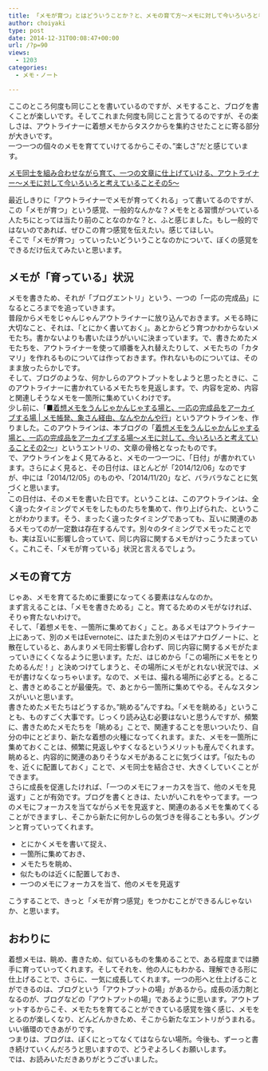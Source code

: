 ```yaml
---
title: 「メモが育つ」とはどういうことか？と、メモの育て方～メモに対して今いろいろと考えていることその６～
author: choiyaki
type: post
date: 2014-12-31T00:08:47+00:00
url: /?p=90
views:
  - 1203
categories:
  - メモ・ノート

---
```

ここのところ何度も同じことを書いているのですが、メモすること、ブログを書くことが楽しいです。そしてこれまた何度も同じこと言うてるのですが、その楽しさは、アウトライナーに着想メモからタスクからを集約させたことに寄る部分が大きいです。  
一つ一つの個々のメモを育てていけてるからこその、”楽しさ”だと感じています。</p> 

[メモ同士を組み合わせながら育て、一つの文章に仕上げていける、アウトライナー～メモに対して今いろいろと考えていることその5～][1]

最近しきりに「アウトライナーでメモが育ってくれる」って書いてるのですが、この「メモが育つ」という感覚、一般的なんかな？メモをとる習慣がついている人たちにとっては当たり前のことなのかな？と、ふと感じました。もし一般的ではないのであれば、ぜひこの育つ感覚を伝えたい。感じてほしい。  
そこで「メモが育つ」っていったいどういうことなのかについて、ぼくの感覚をできるだけ伝えてみたいと思います。

## メモが「育っている」状況

メモを書きため、それが「ブログエントリ」という、一つの「一応の完成品」になるところまでを追っていきます。  
普段からメモをじゃんじゃんアウトライナーに放り込んでおきます。メモる時に大切なこと、それは、「とにかく書いておく」。あとからどう育つかわからないメモたち。書かないよりも書いたほうがいいに決まっています。で、書きためたメモたちを、アウトライナーを使って順番を入れ替えたりして、メモたちの「カタマリ」を作れるものについては作っておきます。作れないものについては、そのまま放ったらかしです。  
そして、ブログのような、何かしらのアウトプットをしようと思ったときに、このアウトライナーに書かれているメモたちを見返します。で、内容を定め、内容と関連しそうなメモを一箇所に集めていくわけです。  
少し前に、「[■着想メモをうんじゃかんじゃする場と、一応の完成品をアーカイブする場 | メモ帳発、象さん経由、なんやかんや行][2]」というアウトラインを、作りました。このアウトラインは、本ブログの「[着想メモをうんじゃかんじゃする場と、一応の完成品をアーカイブする場～メモに対して、今いろいろと考えていることその2～][3]」というエントリの、文章の骨格となったものです。  
で、アウトラインをよく見てみると、メモの一つ一つに、「日付」が書かれています。さらによく見ると、その日付は、ほとんどが「2014/12/06」なのですが、中には「2014/12/05」のものや、「2014/11/20」など、バラバラなことに気づくと思います。  
<a href="https://www.flickr.com/photos/57988299@N08/15523484624" target="_blank" rel="nofollow"><img src="https://i2.wp.com/farm8.static.flickr.com/7567/15523484624_545f25a6d8.jpg?w=660" alt="" title="スクリーンショット 2014-12-30 19.32.29 by choiyaki, on Flickr" style="border: 1px solid black;" data-recalc-dims="1" /></a>  
この日付は、そのメモを書いた日です。ということは、このアウトラインは、全く違ったタイミングでメモをしたものたちを集めて、作り上げられた、ということがわかります。そう、まったく違ったタイミングであっても、互いに関連のあるメモってのが一定数は存在するんです。別々のタイミングでメモったことでも、実は互いに影響し合っていて、同じ内容に関するメモがけっこうたまっていく。これこそ、「メモが育っている」状況と言えるでしょう。

## メモの育て方

じゃあ、メモを育てるために重要になってくる要素はなんなのか。  
まず言えることは、「メモを書きためる」こと。育てるためのメモがなければ、そりゃ育たないわけで。  
そして、「着想メモを、一箇所に集めておく」こと。あるメモはアウトライナー上にあって、別のメモはEvernoteに、はたまた別のメモはアナログノートに、と散在していると、あんまりメモ同士影響し合わず、同じ内容に関するメモがたまっていきにくくなるように思います。ただ、はじめから「この場所にメモをとりためるんだ！」と決めつけてしまうと、その場所にメモがとれない状況では、メモが書けなくなっちゃいます。なので、メモは、撮れる場所に必ずとる。とること、書きとめることが最優先。で、あとから一箇所に集めてやる。そんなスタンスがいいと思います。  
書きためたメモたちはどうするか。”眺める”んですね。「メモを眺める」ということも、ものすごく大事です。じっくり読み込む必要はないと思うんですが、頻繁に、書きためたメモたちを「眺める」ことで、関連することを思いついたり、自分の中にとどまり、新たな着想の火種になってくれます。また、メモを一箇所に集めておくことは、頻繁に見返しやすくなるというメリットも産んでくれます。  
眺めると、内容的に関連のありそうなメモがあることに気づくはず。「似たものを、近くに配置しておく」ことで、メモ同士を結合させ、大きくしていくことができます。  
さらに成長を促進したければ、「一つのメモにフォーカスを当て、他のメモを見返す」ことが有効です。ブログを書くときは、たいがいこれをやってます。一つのメモにフォーカスを当てながらメモを見返すと、関連のあるメモを集めてくることができますし、そこから新たに何かしらの気づきを得ることも多い。グングンと育っていってくれます。

  * とにかくメモを書いて捉え、
  * 一箇所に集めておき、
  * メモたちを眺め、
  * 似たものは近くに配置しておき、
  * 一つのメモにフォーカスを当て、他のメモを見返す

こうすることで、きっと「メモが育つ感覚」をつかむことができるんじゃないか、と思います。

## おわりに

着想メモは、眺め、書きため、似ているものを集めることで、ある程度までは勝手に育っていってくれます。そしてそれを、他の人にもわかる、理解できる形に仕上げることで、さらに、一気に成長してくれます。一つの形へと仕上げることができるのは、ブログという「アウトプットの場」があるから。成長の活力剤となるのが、ブログなどの「アウトプットの場」であるように思います。アウトプットするからこそ、メモたちを育てることができている感覚を強く感じ、メモをとるのが楽しくなり、どんどんかきため、そこから新たなエントリがうまれる。いい循環のできあがりです。  
つまりは、ブログは、ぼくにとってなくてはならない場所。今後も、ずーっと書き続けていくんだろうと思いますので、どうぞよろしくお願いします。  
では、お読みいただきありがとうございました。

 [1]: https://choiyaki.com/?p=88 "メモ同士を組み合わせながら育て、一つの文章に仕上げていける、アウトライナー～メモに対して今いろいろと考えていることその5～ - iPhoneと本と数学となんやかんやと"
 [2]: http://choiyaki.postach.io/zhao-xiang-memowounziyakanziyasuruchang-to-yi-ying-nowan-cheng-pin-woakaibusuruchang "■着想メモをうんじゃかんじゃする場と、一応の完成品をアーカイブする場"
 [3]: https://choiyaki.com/?p=69 "着想メモをうんじゃかんじゃする場と、一応の完成品をアーカイブする場～メモに対して、今いろいろと考えていることその2～ - iPhoneと本と数学となんやかんやと"